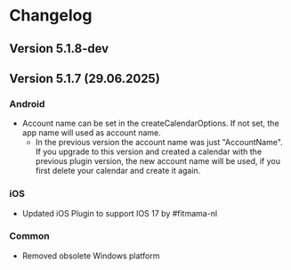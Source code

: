 # Changelog

## Version 5.1.8-dev

## Version 5.1.7 (29.06.2025)

### Android
- Account name can be set in the createCalendarOptions. If not set, the app name will used as account name.
  - In the previous version the account name was just "AccountName". If you upgrade to this version and created a calendar with the previous plugin version, the new account name will be used, if you first delete your calendar and create it again.

### iOS
- Updated iOS Plugin to support IOS 17 by #fitmama-nl

### Common
- Removed obsolete Windows platform